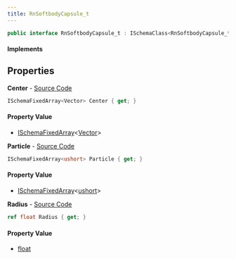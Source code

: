 ```yaml
---
title: RnSoftbodyCapsule_t
---
```


```csharp
public interface RnSoftbodyCapsule_t : ISchemaClass<RnSoftbodyCapsule_t>, ISchemaField, ISchemaClass, INativeHandle
```

#### Implements

## Properties

**Center** - [Source Code](https://github.com/swiftly-solution/swiftlys2/blob/master/managed/src/SwiftlyS2.Generated/Schemas/Interfaces/RnSoftbodyCapsule_t.cs#L16)

```csharp
ISchemaFixedArray<Vector> Center { get; }
```

#### Property Value

- [ISchemaFixedArray](/docs/api/shared/schemas/ischemafixedarray-1)<[Vector](/docs/api/shared/natives/vector)>

**Particle** - [Source Code](https://github.com/swiftly-solution/swiftlys2/blob/master/managed/src/SwiftlyS2.Generated/Schemas/Interfaces/RnSoftbodyCapsule_t.cs#L20)

```csharp
ISchemaFixedArray<ushort> Particle { get; }
```

#### Property Value

- [ISchemaFixedArray](/docs/api/shared/schemas/ischemafixedarray-1)<[ushort](https://learn.microsoft.com/dotnet/api/system.uint16)>

**Radius** - [Source Code](https://github.com/swiftly-solution/swiftlys2/blob/master/managed/src/SwiftlyS2.Generated/Schemas/Interfaces/RnSoftbodyCapsule_t.cs#L18)

```csharp
ref float Radius { get; }
```

#### Property Value

- [float](https://learn.microsoft.com/dotnet/api/system.single)

